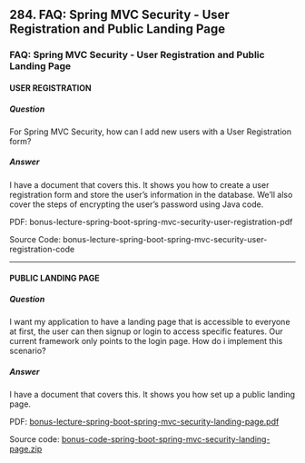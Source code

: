 ## 284. FAQ: Spring MVC Security - User Registration and Public Landing Page
### FAQ: Spring MVC Security - User Registration and Public Landing Page

#### USER REGISTRATION

##### Question

For Spring MVC Security, how can I add new users with a User Registration form?


##### Answer

I have a document that covers this. It shows you how to create a user registration form and store the user’s information in the database. We’ll also cover the steps of encrypting the user’s password using Java code.

PDF: bonus-lecture-spring-boot-spring-mvc-security-user-registration-pdf

Source Code: bonus-lecture-spring-boot-spring-mvc-security-user-registration-code


---

#### PUBLIC LANDING PAGE

##### Question

I want my application to have a landing page that is accessible to everyone at first, the user can then signup or login to access specific features. Our current framework only points to the login page. How do i implement this scenario?


##### Answer

I have a document that covers this. It shows you how set up a public landing page.

PDF: [bonus-lecture-spring-boot-spring-mvc-security-landing-page.pdf](https://www.luv2code.com/downloads/udemy-spring-boot-3/bonus-lecture-spring-boot-spring-mvc-security-landing-page/bonus-lecture-spring-boot-spring-mvc-security-landing-page.pdf)

Source code: [bonus-code-spring-boot-spring-mvc-security-landing-page.zip](https://www.luv2code.com/downloads/udemy-spring-boot-3/bonus-lecture-spring-boot-spring-mvc-security-landing-page/bonus-code-spring-boot-spring-mvc-security-landing-page.zip)


